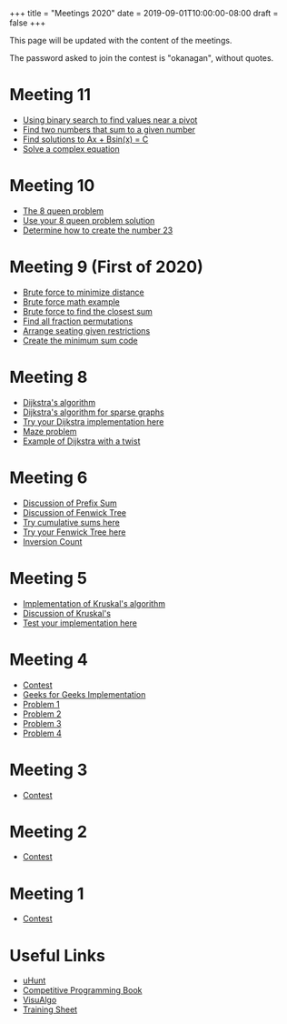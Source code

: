 +++
title = "Meetings 2020"
date = 2019-09-01T10:00:00-08:00
draft = false
+++

This page will be updated with the content of the meetings.

The password asked to join the contest is "okanagan", without quotes.
# Meeting 11
* [Using binary search to find values near a pivot](https://onlinejudge.org/index.php?option=com_onlinejudge&Itemid=8&category=24&page=show_problem&problem=1552)
* [Find two numbers that sum to a given number](https://onlinejudge.org/index.php?option=com_onlinejudge&Itemid=8&category=24&page=show_problem&problem=1998)
* [Find solutions to Ax + Bsin(x) = C](https://www.spoj.com/problems/TRIGALGE/)
* [Solve a complex equation](https://onlinejudge.org/index.php?option=com_onlinejudge&Itemid=8&category=24&page=show_problem&problem=1282)

# Meeting 10
* [The 8 queen problem](https://onlinejudge.org/index.php?option=com_onlinejudge&Itemid=8&page=show_problem&problem=691)
* [Use your 8 queen problem solution](https://onlinejudge.org/index.php?option=com_onlinejudge&Itemid=8&page=show_problem&problem=103)
* [Determine how to create the number 23](https://onlinejudge.org/index.php?option=com_onlinejudge&Itemid=8&page=show_problem&problem=1285)

# Meeting 9 (First of 2020)
* [Brute force to minimize distance](https://onlinejudge.org/index.php?option=com_onlinejudge&Itemid=8&category=24&page=show_problem&problem=982)
* [Brute force math example](https://onlinejudge.org/index.php?option=com_onlinejudge&Itemid=8&category=24&page=show_problem&problem=322)
* [Brute force to find the closest sum](https://onlinejudge.org/index.php?option=com_onlinejudge&Itemid=8&category=24&page=show_problem&problem=1428)
* [Find all fraction permutations](https://onlinejudge.org/index.php?option=com_onlinejudge&Itemid=8&category=24&page=show_problem&problem=1917)
* [Arrange seating given restrictions](https://onlinejudge.org/index.php?option=com_onlinejudge&Itemid=8&category=24&page=show_problem&problem=2842)
* [Create the minimum sum code](https://codeforces.com/contest/910/problem/C)


# Meeting 8

* [Dijkstra's algorithm](https://cp-algorithms.com/graph/dijkstra.html)
* [Dijkstra's algorithm for sparse graphs](https://cp-algorithms.com/graph/dijkstra_sparse.html)
* [Try your Dijkstra implementation here](https://www.spoj.com/problems/EZDIJKST/en/)
* [Maze problem](https://onlinejudge.org/index.php?option=com_onlinejudge&Itemid=8&category=24&page=show_problem&problem=870)
* [Example of Dijkstra with a twist](https://onlinejudge.org/index.php?option=onlinejudge&page=show_problem&problem=4829)

# Meeting 6

* [Discussion of Prefix Sum](https://www.geeksforgeeks.org/prefix-sum-array-implementation-applications-competitive-programming/)
* [Discussion of Fenwick Tree](https://cp-algorithms.com/data_structures/fenwick.html)
* [Try cumulative sums here](https://www.spoj.com/problems/CSUMQ/)
* [Try your Fenwick Tree here](https://www.hackerearth.com/practice/data-structures/advanced-data-structures/fenwick-binary-indexed-trees/practice-problems/algorithm/help-ashu-1/)
* [Inversion Count](https://www.spoj.com/problems/INVCNT/)

# Meeting 5

* [Implementation of Kruskal's algorithm](https://cp-algorithms.com/graph/mst_kruskal_with_dsu.html)
* [Discussion of Kruskal's](https://cp-algorithms.com/graph/mst_kruskal.html)
* [Test your implementation here](https://www.spoj.com/problems/MST/)

# Meeting 4

* [Contest](https://vjudge.net/contest/332739)
* [Geeks for Geeks Implementation](https://www.geeksforgeeks.org/union-find-algorithm-set-2-union-by-rank/)
* [Problem 1](https://uva.onlinejudge.org/index.php?option=com_onlinejudge&Itemid=8&page=show_problem&problem=734&fbclid=IwAR23JLzNDDcgKXYQ9u6B6IgASQs3qzAHSLDy12Xq6R0MQy4Ij7_XJt2rCAE)
* [Problem 2](https://uva.onlinejudge.org/index.php?option=onlinejudge&page=show_problem&problem=1524&fbclid=IwAR2OB9jnciHOpL9IH3miBkNliJmJPtEUrA4XhNLdduvIDwpoPLAa3-XJo0g)
* [Problem 3](https://uva.onlinejudge.org/index.php?option=onlinejudge&page=show_problem&problem=1168&fbclid=IwAR1TCg8RbamoXLTTuc0tDsJVxjeMoya4cENr4NwJ-Dsd-Ks3D3coMDi4af0)
* [Problem 4](https://uva.onlinejudge.org/index.php?option=com_onlinejudge&Itemid=8&page=show_problem&problem=1549&fbclid=IwAR0rdIPXwt_UQ7M4Ew7k2MTYdh47Ke3m3maBoi0CftFT6486dgy_jMKwfew)

# Meeting 3

* [Contest](https://vjudge.net/contest/330769)

# Meeting 2

* [Contest](https://vjudge.net/contest/328814)

# Meeting 1

* [Contest](https://vjudge.net/contest/326231)

# Useful Links

* [uHunt](https://uhunt.onlinejudge.org/)
* [Competitive Programming Book](https://cpbook.net)
* [VisuAlgo](https://visualgo.net/)
* [Training Sheet](https://docs.google.com/spreadsheets/d/1iJZWP2nS_OB3kCTjq8L6TrJJ4o-5lhxDOyTaocSYc-k/edit#gid=84654839)
